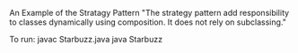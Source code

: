 An Example of the Stratagy Pattern
"The strategy pattern add responsibility to classes dynamically using composition.
It does not rely on subclassing."

To run:
javac Starbuzz.java
java Starbuzz
